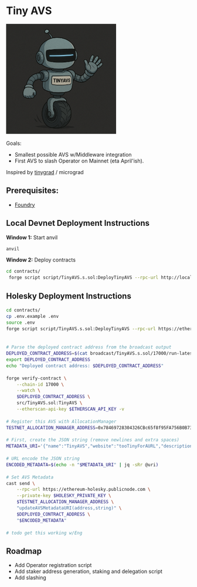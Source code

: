 # Tiny AVS

<img src="assets/tinyavs.png" width="300"/>

Goals:
- Smallest possible AVS w/Middleware integration
- First AVS to slash Operator on Mainnet (eta April'ish).

Inspired by [tinygrad](https://github.com/tinygrad/tinygrad) / micrograd

## Prerequisites:

* [Foundry](https://book.getfoundry.sh/getting-started/installation)

## Local Devnet Deployment Instructions

**Window 1:** Start anvil
```bash
anvil
```

**Window 2:** Deploy contracts
```bash
cd contracts/
 forge script script/TinyAVS.s.sol:DeployTinyAVS --rpc-url http://localhost:8545 --broadcast --private-key 0xac0974bec39a17e36ba4a6b4d238ff944bacb478cbed5efcae784d7bf4f2ff80
```

## Holesky Deployment Instructions
```bash
cd contracts/
cp .env.example .env
source .env
forge script script/TinyAVS.s.sol:DeployTinyAVS --rpc-url https://ethereum-holesky.publicnode.com --broadcast --private-key $HOLESKY_PRIVATE_KEY


# Parse the deployed contract address from the broadcast output
DEPLOYED_CONTRACT_ADDRESS=$(cat broadcast/TinyAVS.s.sol/17000/run-latest.json | jq -r '.transactions[0].contractAddress')
export DEPLOYED_CONTRACT_ADDRESS
echo "Deployed contract address: $DEPLOYED_CONTRACT_ADDRESS"

forge verify-contract \
    --chain-id 17000 \
    --watch \
    $DEPLOYED_CONTRACT_ADDRESS \
    src/TinyAVS.sol:TinyAVS \
    --etherscan-api-key $ETHERSCAN_API_KEY -v

# Register this AVS with AllocationManager
TESTNET_ALLOCATION_MANAGER_ADDRESS=0x78469728304326CBc65f8f95FA756B0B73164462

# First, create the JSON string (remove newlines and extra spaces)
METADATA_URI='{"name":"TinyAVS","website":"tooTinyForAURL","description":"Absolute smallest AVS possible","logo":"https://github.com/wesfloyd/tiny-avs/blob/main/assets/tinyavs.png?raw=true","twitter":"https://x.com/weswfloyd"}'

# URL encode the JSON string
ENCODED_METADATA=$(echo -n "$METADATA_URI" | jq -sRr @uri)

# Set AVS Metadata
cast send \
    --rpc-url https://ethereum-holesky.publicnode.com \
    --private-key $HOLESKY_PRIVATE_KEY \
    $TESTNET_ALLOCATION_MANAGER_ADDRESS \
    "updateAVSMetadataURI(address,string)" \
    $DEPLOYED_CONTRACT_ADDRESS \
    "$ENCODED_METADATA"

# todo get this working w/Eng


```




## Roadmap

* Add Operator registration script
* Add staker address generation, staking and delegation script
* Add slashing

